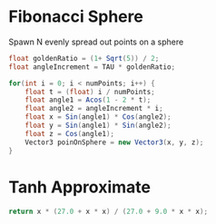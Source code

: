 # Fibonacci Sphere

Spawn N evenly spread out points on a sphere

```c#
float goldenRatio = (1+ Sqrt(5)) / 2;
float angleIncrement = TAU * goldenRatio;

for(int i = 0; i < numPoints; i++) {
	float t = (float) i / numPoints;
	float angle1 = Acos(1 - 2 * t);
	float angle2 = angleIncrement * i;
	float x = Sin(angle1) * Cos(angle2);
	float y = Sin(angle1) * Sin(angle2);
	float z = Cos(angle1);
	Vector3 poinOnSphere = new Vector3(x, y, z);
}
```

# Tanh Approximate

```cpp
return x * (27.0 + x * x) / (27.0 + 9.0 * x * x);
```
